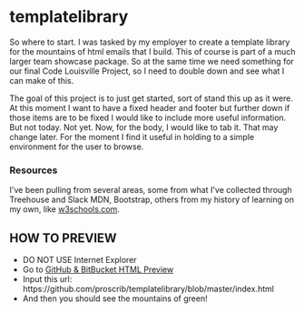 # templatelibrary

<p>So where to start.  I was tasked by my employer to create a template library for the mountains of html emails that I build.  This of course is part of a much larger team showcase package. So at the same time we need something for our final Code Louisville Project, so I need to double down and see what I can make of this.</p>

<p>The goal of this project is to just get started, sort of stand this up as it were. At this moment I want to have a fixed header and footer but further down if those items are to be fixed I would like to include more useful information. But not today.  Not yet.  Now, for the body, I would like to tab it.  That may change later. For the moment I find it useful in holding to a simple environment for the user to browse.</p>

<h3>Resources</h3>

<p>I've been pulling from several areas, some from what I've collected through Treehouse and Slack MDN, Bootstrap, others from my history of learning on my own, like <a href="https://www.w3schools.com/w3schools">w3schools.com</a>.</p>

<h2>HOW TO PREVIEW</h2>
<ul type="1">
<li>DO NOT USE Internet Explorer</li>
<li>Go to <a href="http://htmlpreview.github.io/?" target="_blank">GitHub & BitBucket HTML Preview</a></li>
<li>Input this url: https://github.com/proscrib/templatelibrary/blob/master/index.html</li>
<li>And then you should see the mountains of green!</li>
</ul>
